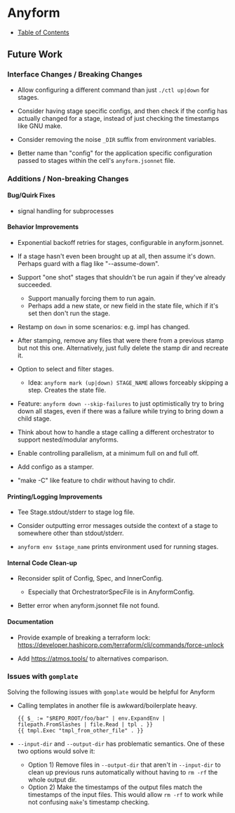
# Anyform

- [Table of Contents](/README.md)

## Future Work


### Interface Changes / Breaking Changes

- Allow configuring a different command than just `./ctl up|down` for stages.

- Consider having stage specific configs, and then check if the config has
  actually changed for a stage, instead of just checking the timestamps like GNU
  make.

- Consider removing the noise `_DIR` suffix from environment variables.

- Better name than "config" for the application specific configuration passed to
  stages within the cell's `anyform.jsonnet` file.


### Additions / Non-breaking Changes

#### Bug/Quirk Fixes

- signal handling for subprocesses

#### Behavior Improvements

- Exponential backoff retries for stages, configurable in anyform.jsonnet.

- If a stage hasn't even been brought up at all, then assume it's down.  Perhaps
  guard with a flag like "--assume-down".

- Support "one shot" stages that shouldn't be run again if they've already
  succeeded.
  - Support manually forcing them to run again.
  - Perhaps add a new state, or new field in the state file, which if it's set
    then don't run the stage.

- Restamp on `down` in some scenarios: e.g. impl has changed.

- After stamping, remove any files that were there from a previous stamp but not
  this one.  Alternatively, just fully delete the stamp dir and recreate it.

- Option to select and filter stages.
  - Idea: `anyform mark (up|down) STAGE_NAME` allows forceably skipping a step.
    Creates the state file.

- Feature: `anyform down --skip-failures` to just optimistically try to bring
  down all stages, even if there was a failure while trying to bring down a
  child stage.

- Think about how to handle a stage calling a different orchestrator to support
  nested/modular anyforms.

- Enable controlling parallelism, at a minimum full on and full off.

- Add configo as a stamper.

- "make -C" like feature to chdir without having to chdir.

#### Printing/Logging Improvements

- Tee Stage.stdout/stderr to stage log file.

- Consider outputting error messages outside the context of a stage to somewhere
  other than stdout/stderr.

- `anyform env $stage_name` prints environment used for running stages.

#### Internal Code Clean-up

- Reconsider split of Config, Spec, and InnerConfig.
  - Especially that OrchestratorSpecFile is in AnyformConfig.

- Better error when anyform.jsonnet file not found.

#### Documentation

- Provide example of breaking a terraform lock:
  https://developer.hashicorp.com/terraform/cli/commands/force-unlock

- Add https://atmos.tools/ to alternatives comparison.


### Issues with `gomplate`

Solving the following issues with `gomplate` would be helpful for Anyform

- Calling templates in another file is awkward/boilerplate heavy.
  ```golang
  {{ $_ := "$REPO_ROOT/foo/bar" | env.ExpandEnv | filepath.FromSlashes | file.Read | tpl . }}
  {{ tmpl.Exec "tmpl_from_other_file" . }}
  ```

- `--input-dir` and `--output-dir` has problematic semantics.  One of these two
  options would solve it:
    - Option 1) Remove files in `--output-dir` that aren't in `--input-dir` to clean up
      previous runs automatically without having to `rm -rf` the whole output dir.
    - Option 2) Make the timestamps of the output files match the timestamps of
      the input files.  This would allow `rm -rf` to work while not confusing
      `make`'s timestamp checking.
